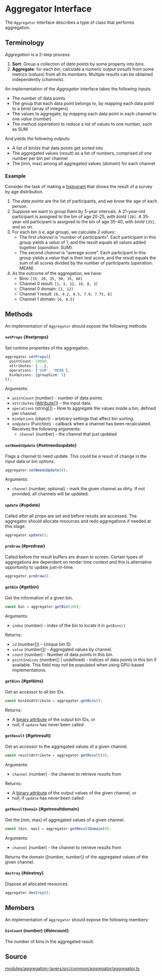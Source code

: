 # Aggregator Interface

The `Aggregator` interface describes a type of class that performs aggregation.

## Terminology

_Aggregation_ is a 2-step process:

1. **Sort**: Group a collection of _data points_ by some property into _bins_.
2. **Aggregate**: for each _bin_, calculate a numeric output (_result_) from some metrics (_values_) from all its members. Multiple results can be obtained independently (_channels_).

An implementation of the _Aggregator_ interface takes the following inputs:
- The number of data points
- The group that each data point belongs to, by mapping each data point to a _binId_ (array of integers)
- The values to aggregate, by mapping each data point in each channel to one _value_ (number)
- The method (_operation_) to reduce a list of values to one number, such as SUM

And yields the following outputs:
- A list of _binIds_ that data points get sorted into
- The aggregated values (_result_) as a list of numbers, comprised of one number per bin per channel
- The [min, max] among all aggregated values (_domain_) for each channel

### Example

Consider the task of making a [histogram](https://en.wikipedia.org/wiki/Histogram) that shows the result of a survey by age distribution.

1. The _data points_ are the list of participants, and we know the age of each person.
2. Suppose we want to group them by 5-year intervals. A 21-year-old participant is assigned to the bin of age 20-25, with _binId_ `[20]`. A 35-year-old participant is assigned to the bin of age 35-40, with _binId_ `[35]`, and so on.
3. For each bin (i.e. age group), we calculate 2 _values_:
    + The first _channel_ is "number of participants". Each participant in this group yields a _value_ of 1, and the result equals all values added together (_operation_: SUM).
    + The second _channel_ is "average score". Each participant in this group yields a _value_ that is their test score, and the result equals the sum of all scores divided by the number of participants (_operation_: MEAN).
4. As the outcome of the aggregation, we have:
    + Bins: `[15, 20, 25, 30, 35, 40]`
    + Channel 0 result: `[1, 5, 12, 10, 8, 3]`
    + Channel 0 domain: `[1, 12]`
    + Channel 1 result: `[6, 8.2, 8.5, 7.9, 7.75, 8]`
    + Channel 1 domain: `[6, 8.5]`


## Methods

An implementation of `Aggregator` should expose the following methods:

#### `setProps` {#setprops}

Set runtime properties of the aggregation.

```ts
aggregator.setProps({
  pointCount: 10000,
  attributes: {...},
  operations: ['SUM', 'MEAN'],
  binOptions: {groupSize: 5}
});
```

Arguments:
- `pointCount` (number) - number of data points.
- `attributes` ([Attribute](../core/attribute.md)[]) - the input data.
- `operations` (string[]) - How to aggregate the values inside a bin, defined per channel.
- `binOptions` (object) - arbitrary settings that affect bin sorting.
- `onUpdate` (Function) - callback when a channel has been recalculated. Receives the following arguments:
    + `channel` (number) - the channel that just updated

#### `setNeedsUpdate` {#setneedsupdate}

Flags a channel to need update. This could be a result of change in the input data or bin options.

```ts
aggregator.setNeedsUpdate(0);
```

Arguments:
- `channel` (number, optional) - mark the given channel as dirty. If not provided, all channels will be updated.

#### `update` {#update}

Called after all props are set and before results are accessed. The aggregator should allocate resources and redo aggregations if needed at this stage.

```ts
aggregator.update();
```

#### `preDraw` {#predraw}

Called before the result buffers are drawn to screen. Certain types of aggregations are dependent on render time context and this is alternative opportunity to update just-in-time.

```ts
aggregator.preDraw();
```

#### `getBin` {#getbin}

Get the information of a given bin.

```ts
const bin = aggregator.getBin(100);
```

Arguments:
- `index` (number) - index of the bin to locate it in `getBins()`

Returns:
- `id` (number[]) - Unique bin ID.
- `value` (number[]) - Aggregated values by channel.
- `count` (number) - Number of data points in this bin.
- `pointIndices` (number[] | undefined) - Indices of data points in this bin if available. This field may not be populated when using GPU-based implementations.

#### `getBins` {#getbins}

Get an accessor to all bin IDs.

```ts
const binIdsAttribute = aggregator.getBins();
```

Returns:
- A [binary attribute](../core/layer.md#dataattributes) of the output bin IDs, or
- null, if `update` has never been called

#### `getResult` {#getresult}

Get an accessor to the aggregated values of a given channel.

```ts
const resultAttribute = aggregator.getResult(0);
```

Arguments:
- `channel` (number) - the channel to retrieve results from

Returns:
- A [binary attribute](../core/layer.md#dataattributes) of the output values of the given channel, or
- null, if `update` has never been called

#### `getResultDomain` {#getresultdomain}

Get the [min, max] of aggregated values of a given channel.

```ts
const [min, max] = aggregator.getResultDomain(0);
```

Arguments:
- `channel` (number) - the channel to retrieve results from

Returns the domain ([number, number]) of the aggregated values of the given channel.

#### `destroy` {#destroy}

Dispose all allocated resources.

```ts
aggregator.destroy();
```


## Members

An implementation of `Aggregator` should expose the following members:

#### `binCount` (number) {#bincount}

The number of bins in the aggregated result.

## Source

[modules/aggregation-layers/src/common/aggregator/aggregator.ts](https://github.com/visgl/deck.gl/tree/9.1-release/modules/aggregation-layers/src/common/aggregator/aggregator.ts)
